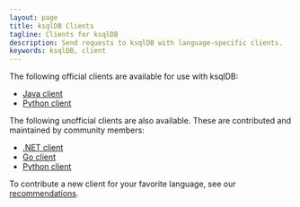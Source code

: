 ```yaml
---
layout: page
title: ksqlDB Clients
tagline: Clients for ksqlDB
description: Send requests to ksqlDB with language-specific clients.
keywords: ksqlDB, client
---
```


The following official clients are available for use with ksqlDB:

- [Java client](java-client.md)
- [Python client](python-client.md)

The following unofficial clients are also available. These are contributed and
maintained by community members:

- [.NET client](https://github.com/tomasfabian/Kafka.DotNet.ksqlDB)
- [Go client](https://github.com/thmeitz/ksqldb-go)
- [Python client](https://github.com/bryanyang0528/ksql-python)

To contribute a new client for your favorite language, see our [recommendations](contributing.md).
